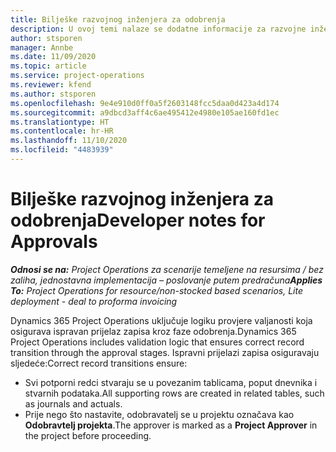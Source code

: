 ```yaml
---
title: Bilješke razvojnog inženjera za odobrenja
description: U ovoj temi nalaze se dodatne informacije za razvojne inženjere o radu s odobrenjima.
author: stsporen
manager: Annbe
ms.date: 11/09/2020
ms.topic: article
ms.service: project-operations
ms.reviewer: kfend
ms.author: stsporen
ms.openlocfilehash: 9e4e910d0ff0a5f2603148fcc5daa0d423a4d174
ms.sourcegitcommit: a9dbcd3aff4c6ae495412e4980e105ae160fd1ec
ms.translationtype: HT
ms.contentlocale: hr-HR
ms.lasthandoff: 11/10/2020
ms.locfileid: "4483939"
---
```

# <a name="developer-notes-for-approvals"></a><span data-ttu-id="2b247-103">Bilješke razvojnog inženjera za odobrenja</span><span class="sxs-lookup"><span data-stu-id="2b247-103">Developer notes for Approvals</span></span>

<span data-ttu-id="2b247-104">_**Odnosi se na:** Project Operations za scenarije temeljene na resursima / bez zaliha, jednostavna implementacija – poslovanje putem predračuna_</span><span class="sxs-lookup"><span data-stu-id="2b247-104">_**Applies To:** Project Operations for resource/non-stocked based scenarios, Lite deployment - deal to proforma invoicing_</span></span>

<span data-ttu-id="2b247-105">Dynamics 365 Project Operations uključuje logiku provjere valjanosti koja osigurava ispravan prijelaz zapisa kroz faze odobrenja.</span><span class="sxs-lookup"><span data-stu-id="2b247-105">Dynamics 365 Project Operations includes validation logic that ensures correct record transition through the approval stages.</span></span> <span data-ttu-id="2b247-106">Ispravni prijelazi zapisa osiguravaju sljedeće:</span><span class="sxs-lookup"><span data-stu-id="2b247-106">Correct record transitions ensure:</span></span> 

  - <span data-ttu-id="2b247-107">Svi potporni redci stvaraju se u povezanim tablicama, poput dnevnika i stvarnih podataka.</span><span class="sxs-lookup"><span data-stu-id="2b247-107">All supporting rows are created in related tables, such as journals and actuals.</span></span>
  - <span data-ttu-id="2b247-108">Prije nego što nastavite, odobravatelj se u projektu označava kao **Odobravtelj projekta**.</span><span class="sxs-lookup"><span data-stu-id="2b247-108">The approver is marked as a **Project Approver** in the project before proceeding.</span></span>

